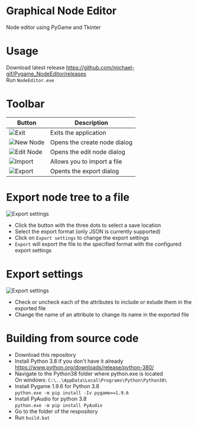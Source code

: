 # Graphical Node Editor
Node editor using PyGame and Tkinter

# Usage
Download latest release https://github.com/michael-gif/Pygame_NodeEditor/releases  
Run `NodeEditor.exe`

# Toolbar
| Button | Description |
| ------ | ----------- |
| ![Exit](https://github.com/michael-gif/Pygame_NodeEditor/blob/main/docs/exit.png) | Exits the application |
| ![New Node](https://github.com/michael-gif/Pygame_NodeEditor/blob/main/docs/new_node.png) | Opens the create node dialog |
| ![Edit Node](https://github.com/michael-gif/Pygame_NodeEditor/blob/main/docs/edit_node.png) | Opens the edit node dialog |
| ![Import](https://github.com/michael-gif/Pygame_NodeEditor/blob/main/docs/import.png) | Allows you to import a file |
| ![Export](https://github.com/michael-gif/Pygame_NodeEditor/blob/main/docs/export.png) | Opents the export dialog |

# Export node tree to a file
![Export settings](https://github.com/michael-gif/Pygame_NodeEditor/blob/main/docs/export_dialog.png)  
- Click the button with the three dots to select a save location
- Select the export format (only JSON is currently supported)
- Click on `Export settings` to change the export settings
- `Export` will export the file to the specified format with the configured export settings

# Export settings
![Export settings](https://github.com/michael-gif/Pygame_NodeEditor/blob/main/docs/export_settings.png)  
- Check or uncheck each of the attributes to include or exlude them in the exported file
- Change the name of an attribute to change its name in the exported file

# Building from source code
- Download this repository
- Install Python 3.8 if you don't have it already 
  https://www.python.org/downloads/release/python-380/
- Navigate to the Python38 folder where python.exe is located  
  On windows: `C:\..\AppData\Local\Programs\Python\Python38\`
- Install Pygame 1.9.6 for Python 3.8  
  `python.exe -m pip install -Iv pygame==1.9.6`
- Install PyAudio for python 3.8  
  `python.exe -m pip install PyAudio`
- Go to the folder of the respository
- Run `build.bat`